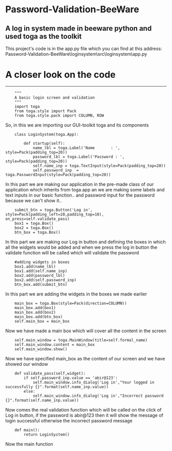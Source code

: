 # Password-Validation-BeeWare
A log in system made in beeware python and used toga as the toolkit
---
This project's code is in the app.py file which you can find at this address:
Password-Validation-BeeWare\loginsystem\src\loginsystem\app.py

# A closer look on the code
---
```
    """
    A basic login screen and validation
    """
    import toga
    from toga.style import Pack
    from toga.style.pack import COLUMN, ROW
```
So, in this we are importing our GUI-toolkit toga and its components

```
    class LoginSystem(toga.App):

        def startup(self):
            name_lbl = toga.Label('Name       : ', style=Pack(padding_top=20))
            password_lbl = toga.Label('Password : ', style=Pack(padding_top=20))
            self.name_inp = toga.TextInput(style=Pack(padding_top=20))
            self.password_inp  = toga.PasswordInput(style=Pack(padding_top=20))
```
In this part we are making our application in the pre-made class of our application which inherits from toga.app an we are making some labels and text inputs in our basic function.. and password input for the password because we can't show it..

```
    submit_btn = toga.Button('Log in', style=Pack(padding_left=20,padding_top=10), on_press=self.validate_pass)
    box1 = toga.Box()
    box2 = toga.Box()
    btn_box = toga.Box()

```
In this part we are making our Log in button and defining the boxes in which all the widgets would be added and when we press the log in button the validate function will be called which will validate the password
```
    #adding widgets in boxes   
    box1.add(name_lbl) 
    box1.add(self.name_inp)
    box2.add(password_lbl)
    box2.add(self.password_inp)
    btn_box.add(submit_btn)
```
In this part we are adding the widgets in the boxes we made earlier
```
    main_box = toga.Box(style=Pack(direction=COLUMN))
    main_box.add(box1)
    main_box.add(box2)
    main_box.add(btn_box)
    self.main_box = main_box
```
Now we have made a main box which will cover all the content in the screen
```
    self.main_window = toga.MainWindow(title=self.formal_name)
    self.main_window.content = main_box
    self.main_window.show()
```
Now we have specified main_box as the content of our screen and we have showed our window
```
    def validate_pass(self,widget):
        if self.password_inp.value == 'abir@123':
            self.main_window.info_dialog('Log in',"Your logged in successfully {}".format(self.name_inp.value))
        else:
            self.main_window.info_dialog('Log in',"Incorrect password {}".format(self.name_inp.value))          
```
Now comes the real validation function which will be called on the click of Log in button, if the password is abir@123 then it will show the message of login successful otherwise the incorrect password message
```
    def main():
        return LoginSystem()
```
Now the main function 